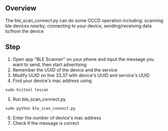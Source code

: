 ## Overview
The ble_scan_connect.py can do some CCCD operation including: scanning ble devices nearby, connecting to your device, sending/receiving data to/from the device

## Step
1. Open app "BLE Scanner" on your phone and input the message you want to send, then start advertising
2. Remember the UUID of the device and the service
3. Modify UUID on line 33,37 with device's UUID and service's UUID
4. Find your device's mac address using
```
sudo hcitool lescan
```
5. Run ble_scan_connect.py
```
sudo python ble_scan_connect.py
```
6. Enter the number of device's mac address
7. Check if the message is correct
